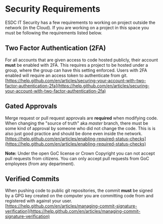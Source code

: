 # Security Requirements

ESDC IT Security has a few requirements to working on project outside the network (in the Cloud).
If you are working on a project in this space you must be following the requirements listed below.

## Two Factor Authentication (2FA)

For all accounts that are given access to code hosted publicly, their account **must** be enabled with 2FA.
This requires a project to be hosted under a group, where the group can have this setting enforced.
Users with 2FA enabled will require an access token to authenticate from git.  
[https://help.github.com/en/articles/securing-your-account-with-two-factor-authentication-2fa](https://help.github.com/en/articles/securing-your-account-with-two-factor-authentication-2fa)

## Gated Approvals

Merge request or pull request approvals are **required** when modifying code.
When changing the "source of truth" aka *master* branch, there must be some kind of approval by someone who did not change the code.
This is is also just good practice and should be done even inside the network.  
[https://help.github.com/en/articles/enabling-required-status-checks](https://help.github.com/en/articles/enabling-required-status-checks)

**Note:** Under the open GoC license or Crown Copyright you can not accept pull requests from citizens. You can only accept pull requests from GoC employees (from any department).

## Verified Commits

When pushing code to public git repositories, the commit **must** be signed by a GPG key created on the computer you are committing code from and registered with against your user.
[https://help.github.com/en/articles/managing-commit-signature-verification](https://help.github.com/en/articles/managing-commit-signature-verification)
